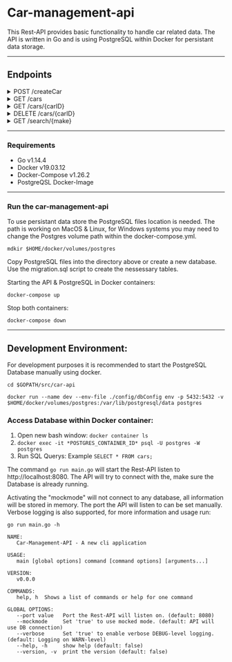 # Car-management-api
This Rest-API provides basic functionality to handle car related data. The API is written in Go and is using PostgreSQL within Docker for persistant data storage.

---

## Endpoints
<details><summary>POST /createCar</summary>
<p>

#### Description:
Creates new car.

#### Parameters:
Content-Type: **application/json**
body *required

##### Model:
```json
{
    "model" : "string",
    "make": "string",
    "variant": "string"
}
```

##### Example Body:
```json
{
    "model" : "A45",
    "make": "Mercedes",
    "variant": "AMG"
}
```

##### Example Response Body:
```json
{
	"ID" : "0e03dda8-2c9a-4b19-958d-a96382587aee",  
    "model" : "A45",
    "make": "Mercedes",
    "variant": "AMG"
}
```
##### Responses:
- 200 OK
- 400 Bad Request
</p>
</details>




<details><summary>GET /cars</summary>
<p>

#### Description:
List all cars.

#### Parameters:
Content-Type: **application/json**

##### Example Response Body:
```json
[{
	"ID" : "0e03dda8-2c9a-4b19-958d-a96382587aee",  
    "model" : "A45",
    "make": "Mercedes",
    "variant": "AMG"
}
{
	"ID" : "63581320-83c4-4cdf-bee0-407b3579cb71",  
    "model" : "Model S",
    "make": "Tesla",
    "variant": "Sport"
}]
```
##### Responses:
- 200 OK
</p>
</details>




<details><summary>GET /cars/{carID}</summary>
<p>

#### Description:
Return one specific car.

#### Parameters:
Content-Type: **application/json**
path: {carID} *required
Note: carID has to be [RFC4122](https://tools.ietf.org/html/rfc4122) compliant.

##### Example Request:

`curl --location --request GET 'http://localhost:8080/cars/8ac3fc27-26a2-4fab-95d7-b6add7dcbfbf'`
##### Example Response:
```json
{
	"ID" : "63581320-83c4-4cdf-bee0-407b3579cb71",  
    "model" : "Model S",
    "make": "Tesla",
    "variant": "Sport"
}
```
##### Responses:
- 200 OK
- 400 Bad Request
- 404 Not Found
</p>
</details>




<details><summary>DELETE /cars/{carID}</summary>
<p>

#### Description:
Delete one specific car.

#### Parameters:
Content-Type: **application/json**
path: {carID} *required
Note: carID has to be [RFC4122](https://tools.ietf.org/html/rfc4122) compliant.

##### Example Request:

`curl --location --request DELETE 'http://localhost:8080/cars/8ac3fc27-26a2-4fab-95d7-b6add7dcbfbf'`

##### Responses:
- 204 No Content
- 400 Bad Request
- 404 Not Found
</p>
</details>




<details><summary>GET /search/{make}</summary>
<p>

#### Description:
Return all cars matching the given make.

#### Parameters:
Content-Type: **application/json**
path: {make} *required

##### Example Response Body:
```json
[{
	"ID" : "0e03dda8-2c9a-4b19-958d-a96382587aee",  
    "model" : "A45",
    "make": "Mercedes",
    "variant": "AMG"
}
{
	"ID" : "63581320-83c4-4cdf-bee0-407b3579cb71",  
    "model" : "B-Class",
    "make": "Mercedes",
    "variant": "Comfort"
}]
```
##### Responses:
- 200 OK
</p>
</details>

---
### Requirements
- Go v1.14.4
- Docker v19.03.12
- Docker-Compose v1.26.2
- PostgreQSL Docker-Image

---

### Run the car-management-api
To use persistant data store the PostgreSQL files location is needed. The path is working on MacOS & Linux, for Windows systems you may need to change the Postgres volume path within the docker-compose.yml. 

```
mdkir $HOME/docker/volumes/postgres
```

Copy PostgreSQL files into the directory above or create a new database. Use the migration.sql script to create the nessessary tables. 

Starting the API & PostgreSQL in Docker containers:
```
docker-compose up
```

Stop both containers:
```
docker-compose down
```

---

## Development Environment: 
For development purposes it is recommended to start the PostgreSQL Database manually using docker.

```
cd $GOPATH/src/car-api

docker run --name dev --env-file ./config/dbConfig env -p 5432:5432 -v $HOME/docker/volumes/postgres:/var/lib/postgresql/data postgres 
```


### Access Database within Docker container: 
1. Open new bash window: `docker container ls`
2. `docker exec -it *POSTGRES_CONTAINER_ID* psql -U postgres -W postgres`
3. Run SQL Querys: Example `SELECT * FROM cars;`


The command `go run main.go` will start the Rest-API listen to http://localhost:8080. The API will try to connect with the, make sure the Database is already running.

Activating the "mockmode" will not connect to any database, all information will be stored in memory. The port the API will listen to can be set manually. Verbose logging is also supported, for more information and usage run:

 `go run main.go -h`

```
NAME:
   Car-Management-API - A new cli application

USAGE:
   main [global options] command [command options] [arguments...]

VERSION:
   v0.0.0

COMMANDS:
   help, h  Shows a list of commands or help for one command

GLOBAL OPTIONS:
   --port value   Port the Rest-API will listen on. (default: 8080)
   --mockmode     Set 'true' to use mocked mode. (default: API will use DB connection)
   --verbose      Set 'true' to enable verbose DEBUG-level logging. (default: Logging on WARN-level)
   --help, -h     show help (default: false)
   --version, -v  print the version (default: false)
 ```